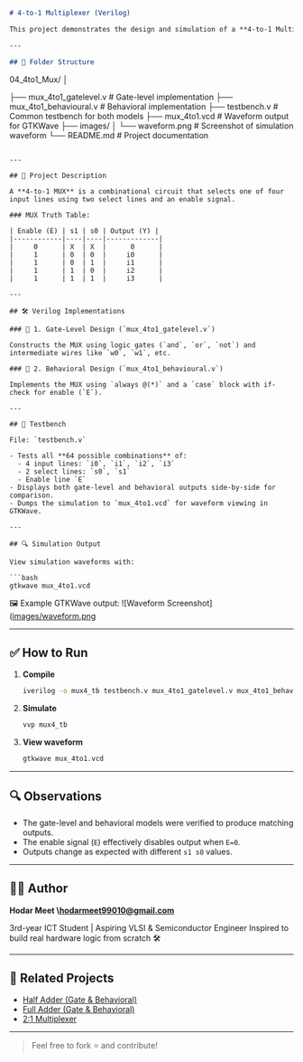 
```markdown
# 4-to-1 Multiplexer (Verilog)

This project demonstrates the design and simulation of a **4-to-1 Multiplexer (MUX)** using **Verilog HDL**. It includes both **Gate-Level Modeling** and **Behavioral Modeling**. The output of each implementation is verified using a common testbench, and simulation results are visualized via **GTKWave**.

---

## 📁 Folder Structure

```



04\_4to1\_Mux/
│

├── mux\_4to1\_gatelevel.v       # Gate-level implementation
├── mux\_4to1\_behavioural.v     # Behavioral implementation
├── testbench.v                # Common testbench for both models
├── mux\_4to1.vcd               # Waveform output for GTKWave
├── images/
│   └── waveform.png           # Screenshot of simulation waveform
└── README.md                  # Project documentation

````

---

## 🧠 Project Description

A **4-to-1 MUX** is a combinational circuit that selects one of four input lines using two select lines and an enable signal.

### MUX Truth Table:

| Enable (E) | s1 | s0 | Output (Y) |
|------------|----|----|-------------|
|     0      | X  | X  |      0      |
|     1      | 0  | 0  |     i0      |
|     1      | 0  | 1  |     i1      |
|     1      | 1  | 0  |     i2      |
|     1      | 1  | 1  |     i3      |

---

## 🛠️ Verilog Implementations

### 🔹 1. Gate-Level Design (`mux_4to1_gatelevel.v`)

Constructs the MUX using logic gates (`and`, `or`, `not`) and intermediate wires like `w0`, `w1`, etc.

### 🔹 2. Behavioral Design (`mux_4to1_behavioural.v`)

Implements the MUX using `always @(*)` and a `case` block with if-check for enable (`E`).

---

## 🧪 Testbench

File: `testbench.v`

- Tests all **64 possible combinations** of:
  - 4 input lines: `i0`, `i1`, `i2`, `i3`
  - 2 select lines: `s0`, `s1`
  - Enable line `E`
- Displays both gate-level and behavioral outputs side-by-side for comparison.
- Dumps the simulation to `mux_4to1.vcd` for waveform viewing in GTKWave.

---

## 🔍 Simulation Output

View simulation waveforms with:

```bash
gtkwave mux_4to1.vcd
````

🖼️ Example GTKWave output:
![Waveform Screenshot]([images/waveform.png](https://github.com/CodeCommodoreMEET/hdl-learning/blob/main/04_4to1_Mux/images/Waveform.png)

---

## ✅ How to Run

1. **Compile**

   ```bash
   iverilog -o mux4_tb testbench.v mux_4to1_gatelevel.v mux_4to1_behavioural.v
   ```

2. **Simulate**

   ```bash
   vvp mux4_tb
   ```

3. **View waveform**

   ```bash
   gtkwave mux_4to1.vcd
   ```

---

## 🔍 Observations

* The gate-level and behavioral models were verified to produce matching outputs.
* The enable signal (`E`) effectively disables output when `E=0`.
* Outputs change as expected with different `s1 s0` values.

---


## 🙋‍♂️ Author

**Hodar Meet \hodarmeet99010@gmail.com**

3rd-year ICT Student | Aspiring VLSI & Semiconductor Engineer
Inspired to build real hardware logic from scratch 🛠️

---

## 🔗 Related Projects

* [Half Adder (Gate & Behavioral)](../01_half_adder)
* [Full Adder (Gate & Behavioral)](../02_full_adder)
* [2:1 Multiplexer](../03_2to1_Mux)

---

> Feel free to fork ⭐ and contribute!

